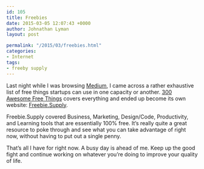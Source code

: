 ```yaml
---
id: 105
title: Freebies
date: 2015-03-05 12:07:43 +0000
author: Johnathan Lyman
layout: post

permalink: "/2015/03/freebies.html"
categories:
- Internet
tags:
- freeby supply
---
```

Last night while I was browsing [Medium][1], I came across a rather exhaustive list of free things startups can use in one capacity or another. [300 Awesome Free Things][2] covers everything and ended up become its own website: [Freebie.Supply][3].

Freebie.Supply covered Business, Marketing, Design/Code, Productivity, and Learning tools that are essentially 100% free. It’s really quite a great resource to poke through and see what you can take advantage of right now, without having to put out a single penny.

That’s all I have for right now. A busy day is ahead of me. Keep up the good fight and continue working on whatever you’re doing to improve your quality of life.

[1]: http://medium.com
[2]: https://medium.com/everything-about-startups-and-entrepreneurship/300-awesome-free-things-e07b3cd5fd5b
[3]: http://freebie.supply